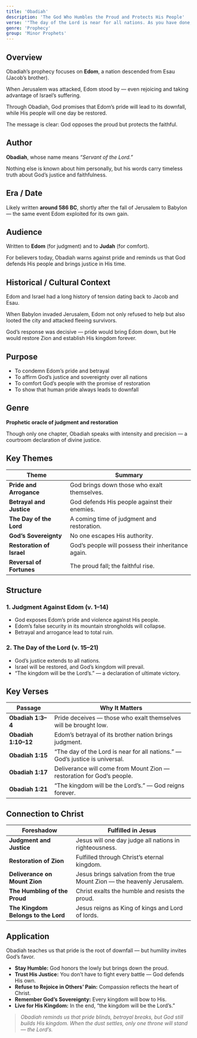 ```yaml
---
title: 'Obadiah'
description: 'The God Who Humbles the Proud and Protects His People'
verse: '"The day of the Lord is near for all nations. As you have done, it will be done to you." — Obadiah 1:15'
genre: 'Prophecy'
group: 'Minor Prophets'
---
```


## Overview

Obadiah’s prophecy focuses on **Edom**, a nation descended from Esau (Jacob’s brother).

When Jerusalem was attacked, Edom stood by — even rejoicing and taking advantage of Israel’s suffering.

Through Obadiah, God promises that Edom’s pride will lead to its downfall, while His people will one day be restored.

The message is clear: God opposes the proud but protects the faithful.

## Author

**Obadiah**, whose name means *“Servant of the Lord.”*

Nothing else is known about him personally, but his words carry timeless truth about God’s justice and faithfulness.

## Era / Date

Likely written **around 586 BC**, shortly after the fall of Jerusalem to Babylon — the same event Edom exploited for its own gain.

## Audience

Written to **Edom** (for judgment) and to **Judah** (for comfort).

For believers today, Obadiah warns against pride and reminds us that God defends His people and brings justice in His time.

## Historical / Cultural Context

Edom and Israel had a long history of tension dating back to Jacob and Esau.

When Babylon invaded Jerusalem, Edom not only refused to help but also looted the city and attacked fleeing survivors.

God’s response was decisive — pride would bring Edom down, but He would restore Zion and establish His kingdom forever.

## Purpose
- To condemn Edom’s pride and betrayal
- To affirm God’s justice and sovereignty over all nations
- To comfort God’s people with the promise of restoration
- To show that human pride always leads to downfall


## Genre

**Prophetic oracle of judgment and restoration**

Though only one chapter, Obadiah speaks with intensity and precision — a courtroom declaration of divine justice.

## Key Themes


| Theme | Summary |
|-------|----------|
| **Pride and Arrogance** | God brings down those who exalt themselves. |
| **Betrayal and Justice** | God defends His people against their enemies. |
| **The Day of the Lord** | A coming time of judgment and restoration. |
| **God’s Sovereignty** | No one escapes His authority. |
| **Restoration of Israel** | God’s people will possess their inheritance again. |
| **Reversal of Fortunes** | The proud fall; the faithful rise. |

## Structure


### 1. Judgment Against Edom (v. 1–14)
- God exposes Edom’s pride and violence against His people.
- Edom’s false security in its mountain strongholds will collapse.
- Betrayal and arrogance lead to total ruin.


### 2. The Day of the Lord (v. 15–21)
- God’s justice extends to all nations.
- Israel will be restored, and God’s kingdom will prevail.
- “The kingdom will be the Lord’s.” — a declaration of ultimate victory.


## Key Verses


| Passage | Why It Matters |
|----------|----------------|
| **Obadiah 1:3–4** | Pride deceives — those who exalt themselves will be brought low. |
| **Obadiah 1:10–12** | Edom’s betrayal of its brother nation brings judgment. |
| **Obadiah 1:15** | “The day of the Lord is near for all nations.” — God’s justice is universal. |
| **Obadiah 1:17** | Deliverance will come from Mount Zion — restoration for God’s people. |
| **Obadiah 1:21** | “The kingdom will be the Lord’s.” — God reigns forever. |

## Connection to Christ


| Foreshadow | Fulfilled in Jesus |
|-------------|-------------------|
| **Judgment and Justice** | Jesus will one day judge all nations in righteousness. |
| **Restoration of Zion** | Fulfilled through Christ’s eternal kingdom. |
| **Deliverance on Mount Zion** | Jesus brings salvation from the true Mount Zion — the heavenly Jerusalem. |
| **The Humbling of the Proud** | Christ exalts the humble and resists the proud. |
| **The Kingdom Belongs to the Lord** | Jesus reigns as King of kings and Lord of lords. |

## Application

Obadiah teaches us that pride is the root of downfall — but humility invites God’s favor.
- **Stay Humble:** God honors the lowly but brings down the proud.
- **Trust His Justice:** You don’t have to fight every battle — God defends His own.
- **Refuse to Rejoice in Others’ Pain:** Compassion reflects the heart of Christ.
- **Remember God’s Sovereignty:** Every kingdom will bow to His.
- **Live for His Kingdom:** In the end, “the kingdom will be the Lord’s.”


> *Obadiah reminds us that pride blinds, betrayal breaks, but God still builds His kingdom. When the dust settles, only one throne will stand — the Lord’s.*
